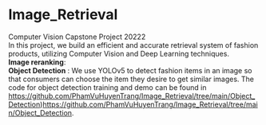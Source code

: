 # Image_Retrieval
Computer Vision Capstone Project 20222\
In this project, we build an efficient and accurate retrieval system of fashion products, utilizing Computer Vision and Deep Learning techniques.\
**Image reranking**: \
**Object Detection** : We use YOLOv5 to detect fashion items in an image so that consumers can choose the item they desire to get similar images. The code for object detection training and demo can be found in https://github.com/PhamVuHuyenTrang/Image_Retrieval/tree/main/Object_Detection)https://github.com/PhamVuHuyenTrang/Image_Retrieval/tree/main/Object_Detection.
